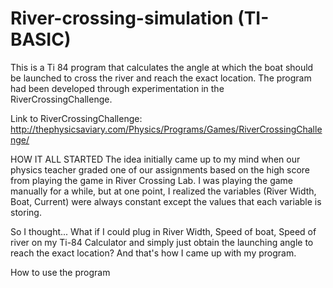 # River-crossing-simulation (TI-BASIC)
This is a Ti 84 program that calculates the angle at which the boat should be launched to cross the river and reach the exact location.
The program had been developed through experimentation in the RiverCrossingChallenge.

Link to RiverCrossingChallenge: http://thephysicsaviary.com/Physics/Programs/Games/RiverCrossingChallenge/




HOW IT ALL STARTED 
The idea initially came up to my mind when our physics teacher graded one of our assignments based on the high score from playing the game in River Crossing Lab.
I was playing the game manually for a while, but at one point, I realized the variables (River Width, Boat, Current) were always constant except the values that each variable is storing. 

So I thought...
What if I could plug in River Width, Speed of boat, Speed of river on my Ti-84 Calculator and simply just obtain the launching angle to reach the exact location?
And that's how I came up with my program.


How to use the program
